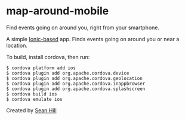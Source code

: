 map-around-mobile
=================

Find events going on around you, right from your smartphone.


A simple [Ionic-based](http://ionicframework.com/) app. Finds events going on around you or near a location.

To build, install cordova, then run:


	$ cordova platform add ios
	$ cordova plugin add org.apache.cordova.device
	$ cordova plugin add org.apache.cordova.geolocation
	$ cordova plugin add org.apache.cordova.inappbrowser
	$ cordova plugin add org.apache.cordova.splashscreen
	$ cordova build ios
	$ cordova emulate ios


Created by [Sean Hill](http://www.seanhill.info)
